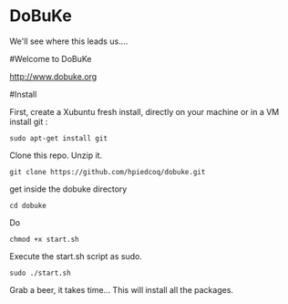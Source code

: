 # DoBuKe
We'll see where this leads us....

#Welcome to DoBuKe

http://www.dobuke.org

#Install

First, create a Xubuntu fresh install, directly on your machine or in a VM
install git :
```
sudo apt-get install git
```

Clone this repo. Unzip it.
```
git clone https://github.com/hpiedcoq/dobuke.git
```
get inside the dobuke directory
```
cd dobuke
```
Do
```
chmod +x start.sh
```
Execute the start.sh script as sudo.
```
sudo ./start.sh
```

Grab a beer, it takes time...
This will install all the packages.





